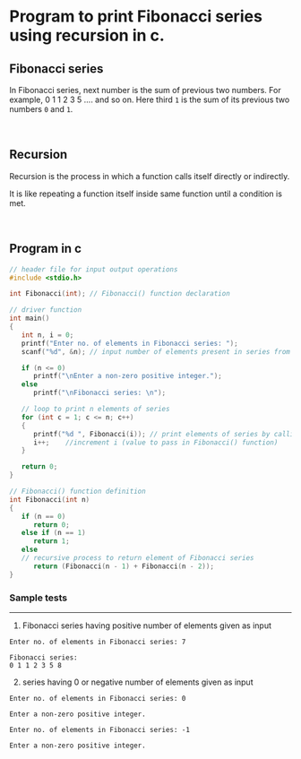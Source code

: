 # Program to print Fibonacci series using recursion in c.

## Fibonacci series

In Fibonacci series, next number is the sum of previous two numbers.
For example, 
0 1 1 2 3 5 .... and so on.
Here third `1` is the sum of its previous two numbers `0` and `1`.

<br>

## Recursion

Recursion is the process in which a function calls itself directly or indirectly.

It is like repeating a function itself inside same function until a condition is met.

<br>

## Program in c

```C
// header file for input output operations
#include <stdio.h>  

int Fibonacci(int); // Fibonacci() function declaration

// driver function
int main()
{
   int n, i = 0;
   printf("Enter no. of elements in Fibonacci series: ");
   scanf("%d", &n); // input number of elements present in series from user

   if (n <= 0)
      printf("\nEnter a non-zero positive integer.");
   else
      printf("\nFibonacci series: \n");

   // loop to print n elements of series
   for (int c = 1; c <= n; c++)
   {
      printf("%d ", Fibonacci(i)); // print elements of series by calling Fibonacci() function
      i++;    //increment i (value to pass in Fibonacci() function)
   }

   return 0;
}

// Fibonacci() function definition
int Fibonacci(int n)
{
   if (n == 0)
      return 0;
   else if (n == 1)
      return 1;
   else
   // recursive process to return element of Fibonacci series
      return (Fibonacci(n - 1) + Fibonacci(n - 2)); 
}

```

### Sample tests
<hr>

1. Fibonacci series having positive number of elements given as input

~~~
Enter no. of elements in Fibonacci series: 7

Fibonacci series:
0 1 1 2 3 5 8
~~~

2. series having 0 or negative number of elements given as input

~~~
Enter no. of elements in Fibonacci series: 0

Enter a non-zero positive integer.
~~~

~~~
Enter no. of elements in Fibonacci series: -1

Enter a non-zero positive integer.
~~~